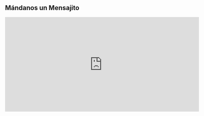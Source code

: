 ## Mándanos un Mensajito

<iframe width="640" height="313" src="http://formsmarts.com/form/16n0?mode=embed&lay=1" scrolling="auto" marginwidth="0" marginheight="0" vspace="0" hspace="0" allowtransparency="true" frameborder="0" style="overflow-x:hidden"><a href="http://formsmarts.com/form/16n0">Can&#39;t see the form? Click here</a>.</iframe>



[title: Contacto]: /
[menu: Contacto]: /
[menu-locgroup: main]: /
[order: 60]: /
